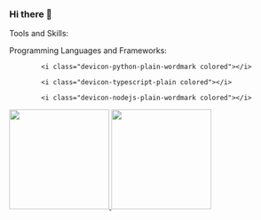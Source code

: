 ### Hi there 👋

Tools and Skills:

Programming Languages and Frameworks:
<div>
  <i class="devicon-javascript-plain"></i>
  <i class="devicon-java-plain-wordmark colored"></i>
  
            <i class="devicon-python-plain-wordmark colored"></i>
          
            <i class="devicon-typescript-plain colored"></i>
          
            <i class="devicon-nodejs-plain-wordmark colored"></i>
          
  <i class="devicon-react-original-wordmark colored"></i>
</div>
            
          

<div>
<a href="https://github.com/rafaelor20">
<img loading="lazy" height="180em" src="https://github-readme-stats.vercel.app/api/top-langs/?username=rafaelor20&layout=compact&langs_count=7&theme=dracula"/>
<img loading="lazy" height="180em" src="https://github-readme-stats.vercel.app/api?username=rafaelor20&show_icons=true&theme=dracula&include_all_commits=true&count_private=true"/>
</div>

<!--
**rafaelor20/rafaelor20** is a ✨ _special_ ✨ repository because its `README.md` (this file) appears on your GitHub profile.

Here are some ideas to get you started:

- 🔭 I’m currently working on ...
- 🌱 I’m currently learning ...
- 👯 I’m looking to collaborate on ...
- 🤔 I’m looking for help with ...
- 💬 Ask me about ...
- 📫 How to reach me: ...
- 😄 Pronouns: ...
- ⚡ Fun fact: ...
-->
